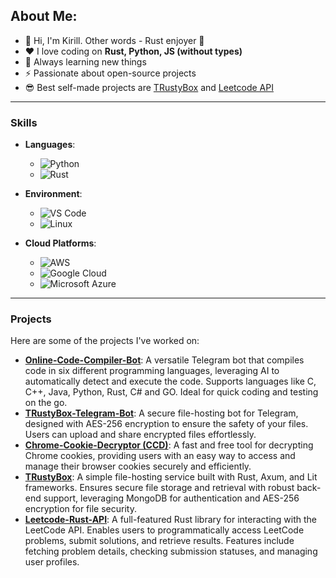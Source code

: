 ## About Me:

- 👋 Hi, I'm Kirill. Other words - Rust enjoyer 🦀
- ❤️ I love coding on **Rust, Python, JS (without types)**
- 🌱 Always learning new things
- ⚡ Passionate about open-source projects
- 😎 Best self-made projects are [TRustyBox](https://github.com/1101-1/TRustyBox) and [Leetcode API](https://github.com/1101-1/LeetcodeRustAPI)

---

### Skills

- **Languages**:
  - ![Python](https://img.shields.io/badge/-Python-3776AB?logo=python&logoColor=white)
  - ![Rust](https://img.shields.io/badge/-Rust-000000?logo=rust&logoColor=white)

- **Environment**:
  - ![VS Code](https://img.shields.io/badge/-VS%20Code-007ACC?logo=visual-studio-code&logoColor=white)
  - ![Linux](https://img.shields.io/badge/-Linux-FCC624?logo=linux&logoColor=black)

- **Cloud Platforms**:
  - ![AWS](https://img.shields.io/badge/-AWS-232F3E?logo=amazon-aws&logoColor=white)
  - ![Google Cloud](https://img.shields.io/badge/-Google%20Cloud-4285F4?logo=google-cloud&logoColor=white)
  - ![Microsoft Azure](https://img.shields.io/badge/-Microsoft%20Azure-0078D4?logo=microsoft-azure&logoColor=white)

---

### Projects

Here are some of the projects I've worked on:

- **[Online-Code-Compiler-Bot](https://github.com/1101-1/Online-Code-Compiler-Bot)**: A versatile Telegram bot that compiles code in six different programming languages, leveraging AI to automatically detect and execute the code. Supports languages like C, C++, Java, Python, Rust, C# and GO. Ideal for quick coding and testing on the go.
- **[TRustyBox-Telegram-Bot](https://github.com/1101-1/TRustyBox-Telegram-Bot)**: A secure file-hosting bot for Telegram, designed with AES-256 encryption to ensure the safety of your files. Users can upload and share encrypted files effortlessly.
- **[Chrome-Cookie-Decryptor (CCD)](https://github.com/1101-1/Chrome-Cookie-Decryptor)**: A fast and free tool for decrypting Chrome cookies, providing users with an easy way to access and manage their browser cookies securely and efficiently.
- **[TRustyBox](https://github.com/1101-1/TRustyBox)**: A simple file-hosting service built with Rust, Axum, and Lit frameworks. Ensures secure file storage and retrieval with robust back-end support, leveraging MongoDB for authentication and AES-256 encryption for file security.
- **[Leetcode-Rust-API](https://github.com/1101-1/Leetcode-Rust-API)**: A full-featured Rust library for interacting with the LeetCode API. Enables users to programmatically access LeetCode problems, submit solutions, and retrieve results. Features include fetching problem details, checking submission statuses, and managing user profiles.

